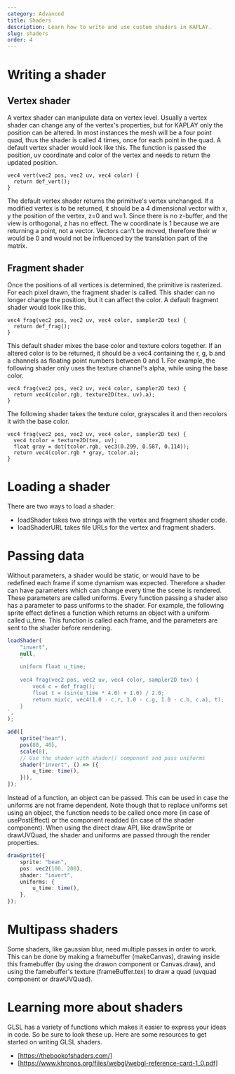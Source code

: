 ```yaml
---
category: Advanced
title: Shaders
description: Learn how to write and use custom shaders in KAPLAY.
slug: shaders
order: 4
---
```


# Writing a shader

## Vertex shader

A vertex shader can manipulate data on vertex level. Usually a vertex shader can change any of the vertex's properties, but for KAPLAY only the position can be altered. In most instances the mesh will be a four point quad, thus the shader is called 4 times, once for each point in the quad.
A default vertex shader would look like this. The function is passed the position, uv coordinate and color of the vertex and needs to return the updated position.

```
vec4 vert(vec2 pos, vec2 uv, vec4 color) {
  return def_vert();
}
```

The default vertex shader returns the primitive's vertex unchanged.
If a modified vertex is to be returned, it should be a 4 dimensional vector with x, y the position of the vertex, z=0 and w=1. Since there is no z-buffer, and the view is orthogonal, z has no effect. The w coordinate is 1 because we are returning a point, not a vector. Vectors can't be moved, therefore their w would be 0 and would not be influenced by the translation part of the matrix.

## Fragment shader

Once the positions of all vertices is determined, the primitive is rasterized. For each pixel drawn, the fragment shader is called. This shader can no longer change the position, but it can affect the color.
A default fragment shader would look like this.

```
vec4 frag(vec2 pos, vec2 uv, vec4 color, sampler2D tex) {
  return def_frag();
}
```

This default shader mixes the base color and texture colors together.
If an altered color is to be returned, it should be a vec4 containing the r, g, b and a channels as floating point numbers between 0 and 1.
For example, the following shader only uses the texture channel's alpha, while using the base color.

```
vec4 frag(vec2 pos, vec2 uv, vec4 color, sampler2D tex) {
  return vec4(color.rgb, texture2D(tex, uv).a);
}
```

The following shader takes the texture color, grayscales it and then recolors it with the base color.

```
vec4 frag(vec2 pos, vec2 uv, vec4 color, sampler2D tex) {
  vec4 tcolor = texture2D(tex, uv);
  float gray = dot(tcolor.rgb, vec3(0.299, 0.587, 0.114));
  return vec4(color.rgb * gray, tcolor.a);
}
```

# Loading a shader

There are two ways to load a shader:

-   loadShader takes two strings with the vertex and fragment shader code.
-   loadShaderURL takes file URLs for the vertex and fragment shaders.

# Passing data

Without parameters, a shader would be static, or would have to be redefined each frame if some dynamism was expected. Therefore a shader can have parameters which can change every time the scene is rendered. These parameters are called uniforms. Every function passing a shader also has a parameter to pass uniforms to the shader. For example, the following sprite effect defines a function which returns an object with a uniform called u_time. This function is called each frame, and the parameters are sent to the shader before rendering.

```ts
loadShader(
    "invert",
    null,
    `
	uniform float u_time;
	
	vec4 frag(vec2 pos, vec2 uv, vec4 color, sampler2D tex) {
		vec4 c = def_frag();
		float t = (sin(u_time * 4.0) + 1.0) / 2.0;
		return mix(c, vec4(1.0 - c.r, 1.0 - c.g, 1.0 - c.b, c.a), t);
	}
`,
);

add([
    sprite("bean"),
    pos(80, 40),
    scale(8),
    // Use the shader with shader() component and pass uniforms
    shader("invert", () => ({
        u_time: time(),
    })),
]);
```

Instead of a function, an object can be passed. This can be used in case the uniforms are not frame dependent. Note though that to replace uniforms set using an object, the function needs to be called once more (in case of usePostEffect) or the component readded (in case of the shader component).
When using the direct draw API, like drawSprite or drawUVQuad, the shader and uniforms are passed through the render properties.

```ts
drawSprite({
    sprite: "bean",
    pos: vec2(100, 200),
    shader: "invert",
    uniforms: {
        u_time: time(),
    },
});
```

# Multipass shaders

Some shaders, like gaussian blur, need multiple passes in order to work. This can be done by making a framebuffer (makeCanvas), drawing inside this framebuffer (by using the drawon component or Canvas.draw), and using the famebuffer's texture (frameBuffer.tex) to draw a quad (uvquad component or drawUVQuad).

# Learning more about shaders

GLSL has a variety of functions which makes it easier to express your ideas in code. So be sure to look these up.
Here are some resources to get started on writing GLSL shaders.

-   [https://thebookofshaders.com/]
-   [https://www.khronos.org/files/webgl/webgl-reference-card-1_0.pdf]
